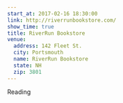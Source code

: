 ```yaml
---
start_at: 2017-02-16 18:30:00
link: http://riverrunbookstore.com/
show_time: true
title: RiverRun Bookstore
venue:
  address: 142 Fleet St.
  city: Portsmouth
  name: RiverRun Bookstore
  state: NH
  zip: 3801
---
```


Reading
